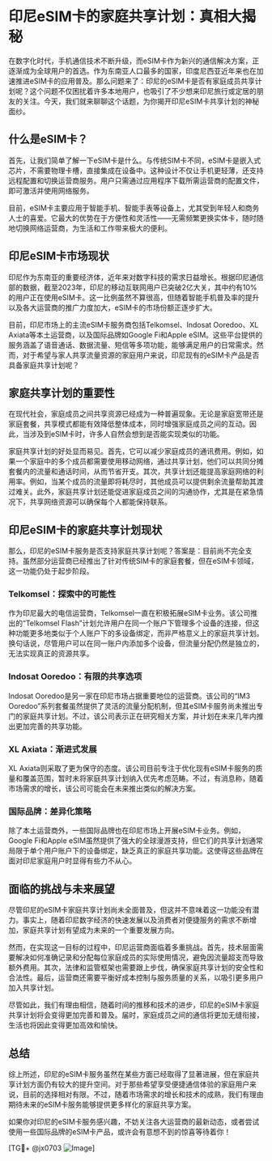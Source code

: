 # 印尼eSIM卡的家庭共享计划：真相大揭秘

在数字化时代，手机通信技术不断升级，而eSIM卡作为新兴的通信解决方案，正逐渐成为全球用户的首选。作为东南亚人口最多的国家，印度尼西亚近年来也在加速推进eSIM卡的应用普及。那么问题来了：印尼的eSIM卡是否有家庭成员共享计划呢？这个问题不仅困扰着许多本地用户，也吸引了不少想来印尼旅行或定居的朋友的关注。今天，我们就来聊聊这个话题，为你揭开印尼eSIM卡共享计划的神秘面纱。

## 什么是eSIM卡？

首先，让我们简单了解一下eSIM卡是什么。与传统SIM卡不同，eSIM卡是嵌入式芯片，不需要物理卡槽，直接集成在设备中。这种设计不仅让手机更轻薄，还支持远程配置和切换运营商服务。用户只需通过应用程序下载所需运营商的配置文件，即可激活并使用网络服务。

目前，eSIM卡主要应用于智能手机、智能手表等设备上，尤其受到年轻人和商务人士的喜爱。它最大的优势在于方便性和灵活性——无需频繁更换实体卡，随时随地切换网络运营商，为生活和工作带来极大的便利。

## 印尼eSIM卡市场现状

印尼作为东南亚的重要经济体，近年来对数字科技的需求日益增长。根据印尼通信部的数据，截至2023年，印尼的移动互联网用户已突破2亿大关，其中约有10%的用户正在使用eSIM卡。这一比例虽然不算很高，但随着智能手机普及率的提升以及各大运营商的推广力度加大，eSIM卡的市场份额正逐步扩大。

目前，印尼市场上的主流eSIM卡服务商包括Telkomsel、Indosat Ooredoo、XL Axiata等本土运营商，以及国际品牌如Google Fi和Apple eSIM。这些平台提供的服务涵盖了语音通话、数据流量、短信等多项功能，能够满足用户的日常需求。然而，对于希望与家人共享流量资源的家庭用户来说，印尼现有的eSIM卡产品是否具备家庭共享计划呢？

## 家庭共享计划的重要性

在现代社会，家庭成员之间共享资源已经成为一种普遍现象。无论是家庭宽带还是家庭套餐，共享模式都能有效降低整体成本，同时增强家庭成员之间的互动。因此，当涉及到eSIM卡时，许多人自然会想到是否能实现类似的功能。

家庭共享计划的好处显而易见。首先，它可以减少家庭成员的通讯费用。例如，如果一个家庭中的多个成员都需要使用移动网络，通过共享计划，他们可以共同分摊套餐内的流量和通话时间，从而节省开支。其次，共享计划还能提高家庭网络的利用率。例如，当某个成员的流量即将耗尽时，其他成员可以提供剩余流量帮助其渡过难关。此外，家庭共享计划还能促进家庭成员之间的沟通协作，尤其是在紧急情况下，共享网络资源可以确保每个人都能保持联系。

## 印尼eSIM卡的家庭共享计划现状

那么，印尼的eSIM卡服务是否支持家庭共享计划呢？答案是：目前尚不完全支持。虽然部分运营商已经推出了针对传统SIM卡的家庭套餐，但在eSIM卡领域，这一功能仍处于起步阶段。

### Telkomsel：探索中的可能性

作为印尼最大的电信运营商，Telkomsel一直在积极拓展eSIM卡业务。该公司推出的“Telkomsel Flash”计划允许用户在同一个账户下管理多个设备的连接，但这种功能更多地类似于个人账户下的多设备绑定，而非严格意义上的家庭共享计划。换句话说，尽管用户可以在同一账户内添加多个设备，但流量分配仍然是独立的，无法实现真正的资源共享。

### Indosat Ooredoo：有限的共享选项

Indosat Ooredoo是另一家在印尼市场占据重要地位的运营商。该公司的“IM3 Ooredoo”系列套餐虽然提供了灵活的流量分配机制，但其eSIM卡服务尚未推出专门的家庭共享计划。不过，该公司表示正在研究相关方案，并计划在未来几年内推出更加完善的共享功能。

### XL Axiata：渐进式发展

XL Axiata则采取了更为保守的态度。该公司目前专注于优化现有eSIM卡服务的质量和覆盖范围，暂时未将家庭共享计划纳入优先考虑范畴。不过，有消息称，随着市场需求的增长，该公司可能会在未来推出类似的解决方案。

### 国际品牌：差异化策略

除了本土运营商外，一些国际品牌也在印尼市场上开展eSIM卡业务。例如，Google Fi和Apple eSIM虽然提供了强大的全球漫游支持，但它们的共享计划通常局限于单个用户账户下的设备绑定，缺乏真正的家庭共享功能。这使得这些品牌在面对印尼家庭用户时显得有些力不从心。

## 面临的挑战与未来展望

尽管印尼的eSIM卡家庭共享计划尚未全面普及，但这并不意味着这一功能没有潜力。事实上，随着印尼数字经济的快速发展以及消费者对便捷服务的需求不断增加，家庭共享计划有望成为未来的一个重要发展方向。

然而，在实现这一目标的过程中，印尼运营商面临着多重挑战。首先，技术层面需要解决如何准确记录和分配每位家庭成员的实际使用情况，避免因流量超支而导致额外费用。其次，法律和监管框架也需要跟上步伐，确保家庭共享计划的安全性和合法性。最后，运营商还需要平衡好成本控制与服务质量的关系，以吸引更多用户加入共享计划。

尽管如此，我们有理由相信，随着时间的推移和技术的进步，印尼的eSIM卡家庭共享计划将会变得更加完善和普及。届时，家庭成员之间的通信将更加无缝衔接，生活也将因此变得更加高效和愉快。

## 总结

综上所述，印尼的eSIM卡服务虽然在某些方面已经取得了显著进展，但在家庭共享计划方面仍有较大的提升空间。对于那些希望享受便捷通信体验的家庭用户来说，目前的选择相对有限。不过，随着市场需求的增长和技术的成熟，我们有理由期待未来的eSIM卡服务能够提供更多样化的家庭共享方案。

如果你对印尼的eSIM卡服务感兴趣，不妨关注各大运营商的最新动态，或者尝试使用一些国际品牌的eSIM卡产品，或许会有意想不到的惊喜等待着你！

[TG💪+ @jx0703 ![Image](https://github.com/user-attachments/assets/dbca1d08-cadb-493c-b0ec-ad6f7a83f270)]